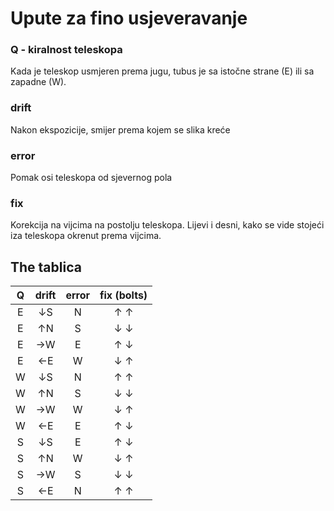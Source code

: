 # Upute za fino usjeveravanje


### Q - kiralnost teleskopa

Kada je teleskop usmjeren prema jugu, tubus je sa istočne strane (E) ili sa zapadne (W).


### drift

Nakon ekspozicije, smijer prema kojem se slika kreće


### error

Pomak osi teleskopa od sjevernog pola


### fix

Korekcija na vijcima na postolju teleskopa. Lijevi i desni, kako se vide stojeći iza teleskopa okrenut prema vijcima.


## The tablica



| Q | drift |  error  |  fix (bolts) |
|:-:|:-----:|:-------:|:------------:|
| E |  ↓S   |  N      |  ↑  ↑        |
| E |  ↑N   |  S      |  ↓  ↓        |
| E |  →W   |  E      |  ↑  ↓        |
| E |  ←E   |  W      |  ↓  ↑        |
| W |  ↓S   |  N      |  ↑  ↑        |
| W |  ↑N   |  S      |  ↓  ↓        |
| W |  →W   |  W      |  ↓  ↑        |
| W |  ←E   |  E      |  ↑  ↓        |
| S |  ↓S   |  E      |  ↑  ↓        |
| S |  ↑N   |  W      |  ↓  ↑        |
| S |  →W   |  S      |  ↓  ↓        |
| S |  ←E   |  N      |  ↑  ↑        |
